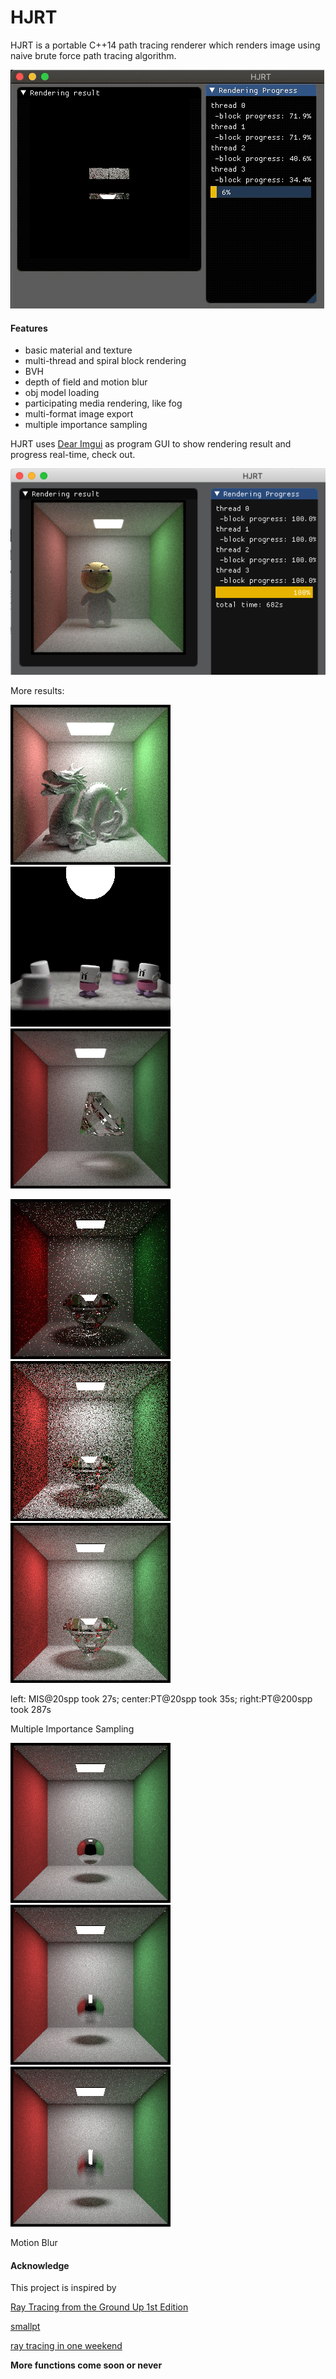 # HJRT

HJRT is a portable C++14 path tracing renderer which renders image using naive brute force path tracing algorithm.

![](log/img/demo.gif)

#### Features

+ basic material and texture
+ multi-thread and spiral block rendering
+ BVH 
+ depth of field and motion blur
+ obj model loading 
+ participating media rendering, like fog 
+ multi-format image export
+ multiple importance sampling

HJRT uses [Dear Imgui](https://github.com/ocornut/imgui) as program GUI to show rendering result and progress real-time, check out.

![](log/img/huajigeUI.png)

More results:

![](log/img/dragon500samples-1720s.png) ![](log/img/Toasters.png) ![](log/img/diamondGood.png)

![](log/img/HJRTDiamond.jpg) ![](log/img/PT20spp35s.png) ![](log/img/PT200spp287s.png) 
 
left: MIS@20spp took 27s; center:PT@20spp took 35s;  right:PT@200spp took 287s

Multiple Importance Sampling

![](log/img/motionBlur1.png) ![](log/img/motionBlur2.png) ![](log/img/motionBlur3.png) 

Motion Blur

####  Acknowledge

This project is inspired by

[Ray Tracing from the Ground Up 1st Edition](https://www.amazon.com/Ray-Tracing-Ground-Kevin-Suffern-ebook-dp-B01E6SGV8Q/dp/B01E6SGV8Q/ref=mt_kindle?_encoding=UTF8&me=&qid=1191938342)

[smallpt](http://www.kevinbeason.com/smallpt/)

[ray tracing in one weekend](https://github.com/petershirley/raytracinginoneweekend)

**More functions come soon or never**


